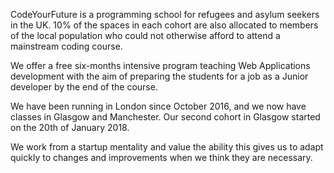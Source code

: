 CodeYourFuture is a programming school for refugees and asylum seekers in the UK. 10% of the spaces in each cohort are also allocated to members of the local population who could not otherwise afford to attend a mainstream coding course.

We offer a free six-months intensive program teaching Web Applications development with the aim of preparing the students for a job as a Junior developer by the end of the course.

We have been running in London since October 2016, and we now have classes in Glasgow and Manchester. Our second cohort in Glasgow started on the 20th of January 2018.

We work from a startup mentality and value the ability this gives us to adapt quickly to changes and improvements when we think they are necessary.
